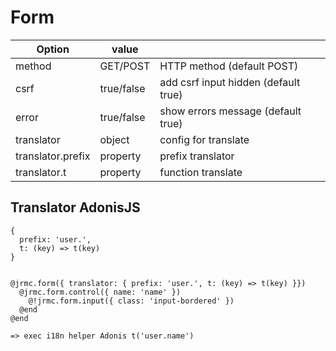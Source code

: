 # Form


| Option            |   value      |                                      |
|-------------------|--------------|--------------------------------------|
| method            | GET/POST     | HTTP method (default POST)           |
| csrf              | true/false   | add csrf input hidden (default true) |
| error             | true/false   | show errors message (default true)   |
| translator        | object       | config for translate                 |
| translator.prefix | property     | prefix translator                    |
| translator.t      | property     | function translate                   |

## Translator AdonisJS

```
{
  prefix: 'user.',
  t: (key) => t(key)
}


@jrmc.form({ translator: { prefix: 'user.', t: (key) => t(key) }})
  @jrmc.form.control({ name: 'name' })
    @!jrmc.form.input({ class: 'input-bordered' })
  @end
@end

=> exec i18n helper Adonis t('user.name')
```
